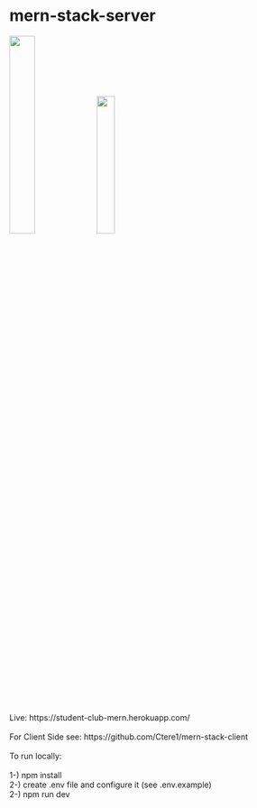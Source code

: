 # mern-stack-server

<a href="#"><img width="30%" height="auto" src="https://upload.wikimedia.org/wikipedia/commons/d/db/Npm-logo.svg" height="30%"/></a> <a href="#"><img width="25%" height="auto" src="https://upload.wikimedia.org/wikipedia/commons/thumb/d/d9/Node.js_logo.svg/590px-Node.js_logo.svg.png" height="30%"/></a>         

<br/>  
Live: https://student-club-mern.herokuapp.com/
<br/> <br/>  
For Client Side see: https://github.com/Ctere1/mern-stack-client
<br/>  <br/>  
To run locally:
<br/>  <br/>  
1-) npm install
<br/>  
2-) create .env file and configure it (see .env.example)
<br/>  
2-) npm run dev


